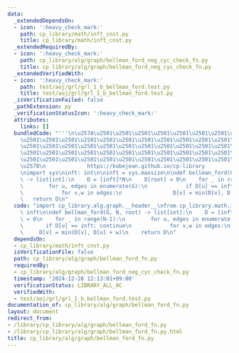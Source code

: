 ```yaml
---
data:
  _extendedDependsOn:
  - icon: ':heavy_check_mark:'
    path: cp_library/math/inft_cnst.py
    title: cp_library/math/inft_cnst.py
  _extendedRequiredBy:
  - icon: ':heavy_check_mark:'
    path: cp_library/alg/graph/bellman_ford_neg_cyc_check_fn.py
    title: cp_library/alg/graph/bellman_ford_neg_cyc_check_fn.py
  _extendedVerifiedWith:
  - icon: ':heavy_check_mark:'
    path: test/aoj/grl/grl_1_b_bellman_ford.test.py
    title: test/aoj/grl/grl_1_b_bellman_ford.test.py
  _isVerificationFailed: false
  _pathExtension: py
  _verificationStatusIcon: ':heavy_check_mark:'
  attributes:
    links: []
  bundledCode: "'''\n\u257A\u2501\u2501\u2501\u2501\u2501\u2501\u2501\u2501\u2501\u2501\
    \u2501\u2501\u2501\u2501\u2501\u2501\u2501\u2501\u2501\u2501\u2501\u2501\u2501\
    \u2501\u2501\u2501\u2501\u2501\u2501\u2501\u2501\u2501\u2501\u2501\u2501\u2501\
    \u2501\u2501\u2501\u2501\u2501\u2501\u2501\u2501\u2501\u2501\u2501\u2501\u2501\
    \u2501\u2501\u2501\u2501\u2501\u2501\u2501\u2501\u2501\u2501\u2501\u2501\u2501\
    \u2578\n             https://kobejean.github.io/cp-library               \n'''\n\
    \nimport sys\ninft: int\n\ninft = sys.maxsize\n\ndef bellman_ford(G, N, root)\
    \ -> list[int]:\n    D = [inft]*N\n    D[root] = 0\n    for _ in range(N-1):\n\
    \        for u, edges in enumerate(G):\n            if D[u] == inft: continue\n\
    \            for v,w in edges:\n                D[v] = min(D[v], D[u] + w)\n \
    \   return D\n"
  code: "import cp_library.alg.graph.__header__\nfrom cp_library.math.inft_cnst import\
    \ inft\n\ndef bellman_ford(G, N, root) -> list[int]:\n    D = [inft]*N\n    D[root]\
    \ = 0\n    for _ in range(N-1):\n        for u, edges in enumerate(G):\n     \
    \       if D[u] == inft: continue\n            for v,w in edges:\n           \
    \     D[v] = min(D[v], D[u] + w)\n    return D\n"
  dependsOn:
  - cp_library/math/inft_cnst.py
  isVerificationFile: false
  path: cp_library/alg/graph/bellman_ford_fn.py
  requiredBy:
  - cp_library/alg/graph/bellman_ford_neg_cyc_check_fn.py
  timestamp: '2024-12-28 12:13:01+09:00'
  verificationStatus: LIBRARY_ALL_AC
  verifiedWith:
  - test/aoj/grl/grl_1_b_bellman_ford.test.py
documentation_of: cp_library/alg/graph/bellman_ford_fn.py
layout: document
redirect_from:
- /library/cp_library/alg/graph/bellman_ford_fn.py
- /library/cp_library/alg/graph/bellman_ford_fn.py.html
title: cp_library/alg/graph/bellman_ford_fn.py
---
```

